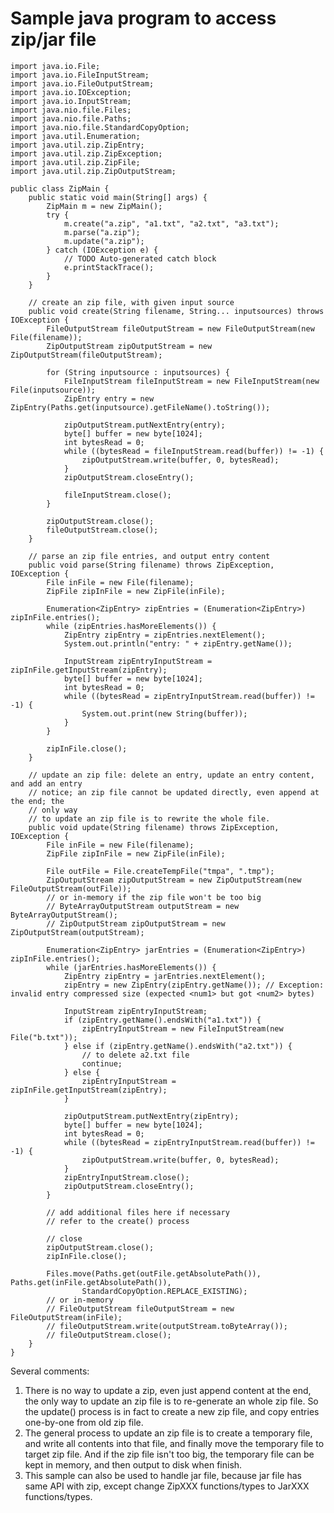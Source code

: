 # Sample java program to access zip/jar file

```
import java.io.File;
import java.io.FileInputStream;
import java.io.FileOutputStream;
import java.io.IOException;
import java.io.InputStream;
import java.nio.file.Files;
import java.nio.file.Paths;
import java.nio.file.StandardCopyOption;
import java.util.Enumeration;
import java.util.zip.ZipEntry;
import java.util.zip.ZipException;
import java.util.zip.ZipFile;
import java.util.zip.ZipOutputStream;

public class ZipMain {
	public static void main(String[] args) {
		ZipMain m = new ZipMain();
		try {
			m.create("a.zip", "a1.txt", "a2.txt", "a3.txt");
			m.parse("a.zip");
			m.update("a.zip");
		} catch (IOException e) {
			// TODO Auto-generated catch block
			e.printStackTrace();
		}
	}

	// create an zip file, with given input source
	public void create(String filename, String... inputsources) throws IOException {
		FileOutputStream fileOutputStream = new FileOutputStream(new File(filename));
		ZipOutputStream zipOutputStream = new ZipOutputStream(fileOutputStream);

		for (String inputsource : inputsources) {
			FileInputStream fileInputStream = new FileInputStream(new File(inputsource));
			ZipEntry entry = new ZipEntry(Paths.get(inputsource).getFileName().toString());

			zipOutputStream.putNextEntry(entry);
			byte[] buffer = new byte[1024];
			int bytesRead = 0;
			while ((bytesRead = fileInputStream.read(buffer)) != -1) {
				zipOutputStream.write(buffer, 0, bytesRead);
			}
			zipOutputStream.closeEntry();

			fileInputStream.close();
		}

		zipOutputStream.close();
		fileOutputStream.close();
	}

	// parse an zip file entries, and output entry content
	public void parse(String filename) throws ZipException, IOException {
		File inFile = new File(filename);
		ZipFile zipInFile = new ZipFile(inFile);

		Enumeration<ZipEntry> zipEntries = (Enumeration<ZipEntry>) zipInFile.entries();
		while (zipEntries.hasMoreElements()) {
			ZipEntry zipEntry = zipEntries.nextElement();
			System.out.println("entry: " + zipEntry.getName());

			InputStream zipEntryInputStream = zipInFile.getInputStream(zipEntry);
			byte[] buffer = new byte[1024];
			int bytesRead = 0;
			while ((bytesRead = zipEntryInputStream.read(buffer)) != -1) {
				System.out.print(new String(buffer));
			}
		}

		zipInFile.close();
	}

	// update an zip file: delete an entry, update an entry content, and add an entry
	// notice; an zip file cannot be updated directly, even append at the end; the
	// only way
	// to update an zip file is to rewrite the whole file.
	public void update(String filename) throws ZipException, IOException {
		File inFile = new File(filename);
		ZipFile zipInFile = new ZipFile(inFile);

		File outFile = File.createTempFile("tmpa", ".tmp");
		ZipOutputStream zipOutputStream = new ZipOutputStream(new FileOutputStream(outFile));
		// or in-memory if the zip file won't be too big
		// ByteArrayOutputStream outputStream = new ByteArrayOutputStream();
		// ZipOutputStream zipOutputStream = new ZipOutputStream(outputStream);

		Enumeration<ZipEntry> jarEntries = (Enumeration<ZipEntry>) zipInFile.entries();
		while (jarEntries.hasMoreElements()) {
			ZipEntry zipEntry = jarEntries.nextElement();
			zipEntry = new ZipEntry(zipEntry.getName()); // Exception: invalid entry compressed size (expected <num1> but got <num2> bytes)

			InputStream zipEntryInputStream;
			if (zipEntry.getName().endsWith("a1.txt")) {
				zipEntryInputStream = new FileInputStream(new File("b.txt"));
			} else if (zipEntry.getName().endsWith("a2.txt")) {
				// to delete a2.txt file
				continue;
			} else {
				zipEntryInputStream = zipInFile.getInputStream(zipEntry);
			}

			zipOutputStream.putNextEntry(zipEntry);
			byte[] buffer = new byte[1024];
			int bytesRead = 0;
			while ((bytesRead = zipEntryInputStream.read(buffer)) != -1) {
				zipOutputStream.write(buffer, 0, bytesRead);
			}
			zipEntryInputStream.close();
			zipOutputStream.closeEntry();
		}

		// add additional files here if necessary
		// refer to the create() process

		// close
		zipOutputStream.close();
		zipInFile.close();

		Files.move(Paths.get(outFile.getAbsolutePath()), Paths.get(inFile.getAbsolutePath()),
				StandardCopyOption.REPLACE_EXISTING);
		// or in-memory
		// FileOutputStream fileOutputStream = new FileOutputStream(inFile);
		// fileOutputStream.write(outputStream.toByteArray());
		// fileOutputStream.close();
	}
}
```

Several comments:
1. There is no way to update a zip, even just append content at the end, the only way to update an zip file is to re-generate an whole zip file.
   So the update() process is in fact to create a new zip file, and copy entries one-by-one from old zip file.
2. The general process to update an zip file is to create a temporary file, and write all contents into that file, and finally move the temporary file to target zip file.
   And if the zip file isn't too big, the temporary file can be kept in memory, and then output to disk when finish.
3. This sample can also be used to handle jar file, because jar file has same API with zip, except change ZipXXX functions/types to JarXXX functions/types.

